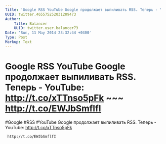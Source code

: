 ```yaml
---
Title: 'Google RSS YouTube Google продолжает выпиливать RSS. Теперь - YouTube: http://t.co/xTTnso5pFk ~~~  http://t.co/EWJbSmflfI'
UUID: twitter.465575252031209473
Author:
    Title: Balancer
    UUID: twitter.user.balancer73
Date: 'Sun, 11 May 2014 23:32:44 +0400'
Type: Post
Markup: Text
---
```


# Google RSS YouTube Google продолжает выпиливать RSS. Теперь - YouTube: http://t.co/xTTnso5pFk ~~~  http://t.co/EWJbSmflfI

#Google #RSS #YouTube Google продолжает выпиливать RSS.
Теперь - YouTube:
http://t.co/xTTnso5pFk
~~~
 http://t.co/EWJbSmflfI